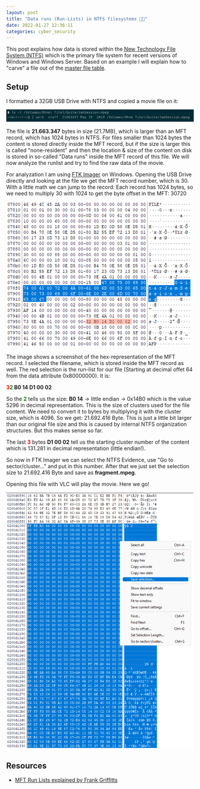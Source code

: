```yaml
---
layout: post
title: "Data runs (Run-Lists) in NTFS filesystems 📂🔪"
date: 2022-01-27 12:36:11
categories: cyber_security
---
```


This post explains how data is stored within the [New Technology File System (NTFS)](https://docs.microsoft.com/en-us/windows-server/storage/file-server/ntfs-overview) which is the primary file system for recent versions of Windows and Windows Server. Based on an example I will explain how to "carve" a file out of the [master file table](https://en.wikipedia.org/wiki/NTFS#Master_File_Table).

## Setup

I formatted a 32GB USB Drive with NTFS and copied a movie file on it:

<img src="/images/ls.png">

The file is <b>21.663.347</b> bytes in size (21.7MB), which is larger than an MFT record, which has 1024 bytes in NTFS. For files smaller than 1024 bytes the content is stored directly inside the MFT record, but if the size is larger this is called "none-resident" and then the location & size of the content on disk is stored in so-called "Data runs" inside the MFT record of this file. We will now analyze the runlist and try to find the raw data of the movie.

For analyzation I am using [FTK Imager](https://www.exterro.com/ftk-imager) on Windows. Opening the USB Drive directly and looking at the file we get the MFT record number, which is 30. With a little math we can jump to the record: Each record has 1024 bytes, so we need to multiply 30 with 1024 to get the byte offset in the MFT: 30720

<img src="/images/mft-record.png">

The image shows a screenshot of the hex-representation of the MFT record. I selected the filename, which is stored inside the MFT record as well. The red selection is the run-list for our file (Starting at decimal offet 64 from the data attribute 0x80000000). It is:

<b><span style="color:red">3</span><span style="color:green">2</span> B0 14 D1 00 02</b>

So the <b style="color: green">2</b> tells us the size: <b>B0 14</b> -> little endian -> 0x14B0 which is the value 5296 in decimal representation. This is the size of clusters used for the file content. We need to convert it to bytes by multiplying it with the cluster size, which is 4096. So we get: 21.692.416 Byte. This is just a little bit larger than our original file size and this is caused by internal NTFS organization structures. But this makes sense so far.

The last <b style="color: red">3</b> bytes <b>D1 00 02</b> tell us the starting cluster number of the content which is 131.281 in decimal representation (little endian!).

So now in FTK Imager we can select the NTFS Evidence, use "Go to sector/cluster..." and put in this number. After that we just set the selection size to 21.692.416 Byte and save as <b>fragment.mpeg</b>.

Opening this file with VLC will play the movie. Here we go!

<img src="/images/mft-save.png">

## Resources

- [MFT Run Lists explained by Frank Griffitts](https://www.youtube.com/watch?v=AbApUDui8wM)
